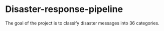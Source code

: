 # Disaster-response-pipeline
The goal of the project is to classify disaster messages into 36 categories.
